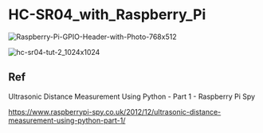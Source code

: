 # HC-SR04_with_Raspberry_Pi

![Raspberry-Pi-GPIO-Header-with-Photo-768x512](https://github.com/chibaf/Raspberry-Pi-and-HC-SR04-and-SSR/assets/1296728/10dbe5b0-d44f-4c5e-a9e4-0d64984ac30a)

![hc-sr04-tut-2_1024x1024](https://github.com/chibaf/Raspberry-Pi-and-HC-SR04-and-SSR/assets/1296728/d54b3f5b-936d-48c1-8603-99b76b664699)


## Ref

Ultrasonic Distance Measurement Using Python - Part 1 - Raspberry Pi Spy

https://www.raspberrypi-spy.co.uk/2012/12/ultrasonic-distance-measurement-using-python-part-1/
